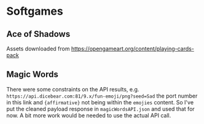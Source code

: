 # Softgames

## Ace of Shadows

Assets downloaded from https://opengameart.org/content/playing-cards-pack

## Magic Words

There were some constraints on the API results, e.g. `https://api.dicebear.com:81/9.x/fun-emoji/png?seed=Sad` the port number in this link and `{affirmative}` not being within the `emojies` content. So I've put the cleaned payload response in `magicWordsAPI.json` and used that for now. A bit more work would be needed to use the actual API call.
